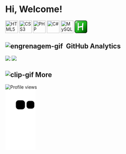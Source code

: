 # Hi, Welcome!
<div>
  <img align="center" height="40" width="40" title="HTML5" src="https://cdn.jsdelivr.net/gh/devicons/devicon/icons/html5/html5-original.svg">
  <img align="center" height="40" width="40" title="CSS3" src="https://cdn.jsdelivr.net/gh/devicons/devicon/icons/css3/css3-original.svg">
  <img align="center" height="40" width="40" title="PHP" src="https://cdn.jsdelivr.net/gh/devicons/devicon/icons/php/php-original.svg">
  <img align="center" height="40" width="40" title="C#" src="https://cdn.jsdelivr.net/gh/devicons/devicon/icons/csharp/csharp-original.svg">
  <img align="center" height="40" width="40" title="MySQL" src="https://cdn.jsdelivr.net/gh/devicons/devicon/icons/mysql/mysql-original.svg">
  <img align="center" height="40" width="40" title="AutoHotkey" src="https://raw.githubusercontent.com/Ixiko/AHK-Forum/master/images/AHK%20main%20icon.png">
</div>
          
## <img alt="engrenagem-gif" height="30" src="https://acegif.com/wp-content/uploads/loading-73.gif"> &nbsp;GitHub Analytics
<div text-align="left">
  <a href="https://github.com/GiovanniPretti"><img width="49%" src="https://github-readme-stats.vercel.app/api?username=GiovanniPretti&show_icons=true&theme=github_dark&include_all_commits=true&count_private=true"></a>
  <a href="https://github.com/GiovanniPretti"><img width="49%" src="https://github-readme-stats.vercel.app/api/top-langs/?username=GiovanniPretti&layout=compact&langs_count=7&theme=github_dark"></a>
</div>
  
## <img alt="clip-gif" height="30" src="https://cdn.discordapp.com/attachments/923376412012974110/944038515560300644/output_MxbuuA.gif">&nbsp;More
<img src="https://komarev.com/ghpvc/?username=GiovanniPretti&color=blue" alt="Profile views"><br>
![Snake animation](https://github.com/GiovanniPretti/GiovanniPretti/blob/output/github-contribution-grid-snake.svg)
